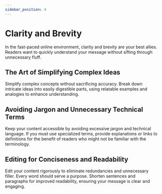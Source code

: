```yaml
---
sidebar_position: 4
---
```


# Clarity and Brevity 

In the fast-paced online environment, clarity and brevity are your best allies. Readers want to quickly understand your message without sifting through unnecessary fluff. 

## The Art of Simplifying Complex Ideas 

Simplify complex concepts without sacrificing accuracy. Break down intricate ideas into easily digestible parts, using relatable examples and analogies to enhance understanding. 

## Avoiding Jargon and Unnecessary Technical Terms 

Keep your content accessible by avoiding excessive jargon and technical language. If you must use specialized terms, provide explanations or links to definitions for the benefit of readers who might not be familiar with the terminology. 

## Editing for Conciseness and Readability 

Edit your content rigorously to eliminate redundancies and unnecessary filler. Every word should serve a purpose. Shorten sentences and paragraphs for improved readability, ensuring your message is clear and engaging. 
